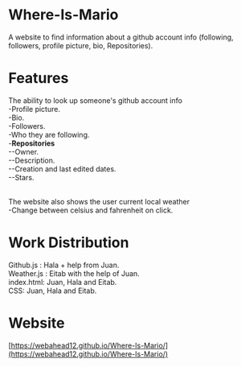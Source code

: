 # Where-Is-Mario

A website to find information about a github account info (following, followers, profile picture, bio, Repositories).

# Features
The ability to look up someone's github account info<br>
-Profile picture.<br>
-Bio.<br>
-Followers.<br>
-Who they are following.<br>
-**Repositories**<br>
--Owner.<br>
--Description.<br>
--Creation and last edited dates.<br>
--Stars.<br><br>

The website also shows the user current local weather <br>
-Change between celsius and fahrenheit on click. <br>


# Work Distribution
Github.js : Hala + help from Juan. <br>
Weather.js : Eitab with the help of Juan. <br> 
index.html: Juan, Hala and Eitab. <br>
CSS: Juan, Hala and Eitab. <br>

# Website
[https://webahead12.github.io/Where-Is-Mario/](https://webahead12.github.io/Where-Is-Mario/)
